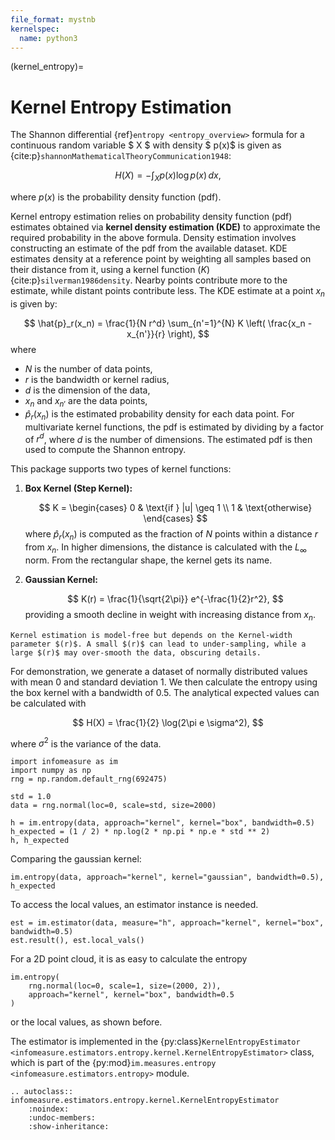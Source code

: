 ```yaml
---
file_format: mystnb
kernelspec:
  name: python3
---
```


(kernel_entropy)=
# Kernel Entropy Estimation
The Shannon differential {ref}`entropy <entropy_overview>` formula for a continuous random variable $ X $ with density $ p(x)$ is given as {cite:p}`shannonMathematicalTheoryCommunication1948`:

$$
H(X) = -\int_{X} p(x) \log p(x) \, dx,
$$

where $p(x)$ is the probability density function (pdf).

Kernel entropy estimation relies on probability density function (pdf) estimates obtained via **kernel density estimation (KDE)** to approximate the required probability in the above formula. Density estimation involves constructing an estimate of the pdf from the available dataset. KDE estimates density at a reference point by weighting all samples based on their distance from it, using a kernel function $(K)$ {cite:p}`silverman1986density`. Nearby points contribute more to the estimate, while distant points contribute less. The KDE estimate at a point $x_n$ is given by:

$$
    \hat{p}_r(x_n) = \frac{1}{N r^d} \sum_{n'=1}^{N} K \left( \frac{x_n - x_{n'}}{r} \right),
$$
where
- $N$ is the number of data points,
- $r$ is the bandwidth or kernel radius,
- $d$ is the dimension of the data,
- $x_n$ and $x_{n'}$ are the data points,
- $\hat{p}_r(x_n)$ is the estimated probability density for each data point.
For multivariate kernel functions, the pdf is estimated by dividing by a factor of $r^d$, where $d$ is the number of dimensions. The estimated pdf is then used to compute the Shannon entropy.

This package supports two types of kernel functions:

1. **Box Kernel (Step Kernel):**

   $$
   K = \begin{cases}
      0 & \text{if } |u| \geq 1 \\
       1 & \text{otherwise}
   \end{cases}
   $$
   where $\hat{p}_r(x_n)$ is computed as the fraction of $N$ points within a distance $r$ from $x_n$.
   In higher dimensions, the distance is calculated with the $L_\infty$ norm.
   From the rectangular shape, the kernel gets its name.

2. **Gaussian Kernel:**

   $$
   K(r) = \frac{1}{\sqrt{2\pi}} e^{-\frac{1}{2}r^2},
   $$
   providing a smooth decline in weight with increasing distance from $x_n$.

```{tip}
Kernel estimation is model-free but depends on the Kernel-width parameter $(r)$. A small $(r)$ can lead to under-sampling, while a large $(r)$ may over-smooth the data, obscuring details.
```

For demonstration, we generate a dataset of normally distributed values with mean $0$ and standard deviation $1$.
We then calculate the entropy using the box kernel with a bandwidth of $0.5$.
The analytical expected values can be calculated with

$$
H(X) = \frac{1}{2} \log(2\pi e \sigma^2),
$$

where $\sigma^2$ is the variance of the data.

```{code-cell}
import infomeasure as im
import numpy as np
rng = np.random.default_rng(692475)

std = 1.0
data = rng.normal(loc=0, scale=std, size=2000)

h = im.entropy(data, approach="kernel", kernel="box", bandwidth=0.5)
h_expected = (1 / 2) * np.log(2 * np.pi * np.e * std ** 2)
h, h_expected
```

Comparing the gaussian kernel:

```{code-cell}
im.entropy(data, approach="kernel", kernel="gaussian", bandwidth=0.5), h_expected
```

To access the local values, an estimator instance is needed.

```{code-cell}
est = im.estimator(data, measure="h", approach="kernel", kernel="box", bandwidth=0.5)
est.result(), est.local_vals()
```

For a 2D point cloud, it is as easy to calculate the entropy

```{code-cell}
im.entropy(
    rng.normal(loc=0, scale=1, size=(2000, 2)),
    approach="kernel", kernel="box", bandwidth=0.5
)
```

or the local values, as shown before.

The estimator is implemented in the {py:class}`KernelEntropyEstimator <infomeasure.estimators.entropy.kernel.KernelEntropyEstimator>` class,
which is part of the {py:mod}`im.measures.entropy <infomeasure.estimators.entropy>` module.


[//]: # (Not sure if we want to include this everywhere)
```{eval-rst}
.. autoclass:: infomeasure.estimators.entropy.kernel.KernelEntropyEstimator
    :noindex:
    :undoc-members:
    :show-inheritance:
```
